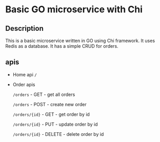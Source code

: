 # Basic GO microservice with Chi

## Description

This is a basic microservice written in GO using Chi framework. It uses Redis as a database. It has a simple CRUD for orders.

## apis

- Home api
  `/`

- Order apis

  `/orders` - GET - get all orders

  `/orders` - POST - create new order

  `/orders/{id}` - GET - get order by id

  `/orders/{id}` - PUT - update order by id

  `/orders/{id}` - DELETE - delete order by id
